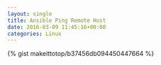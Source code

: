 ```yaml
---
layout: single                                                                                                              
title: Ansible Ping Remote Host                                                                                                                        
date: 2016-03-09 11:45:16+00:00                                                                                                                        
categories: Linux                                                                                                                
---                                                                                                                              
```


{% gist makeittotop/b37456db094450447664 %}                                                                                                           

